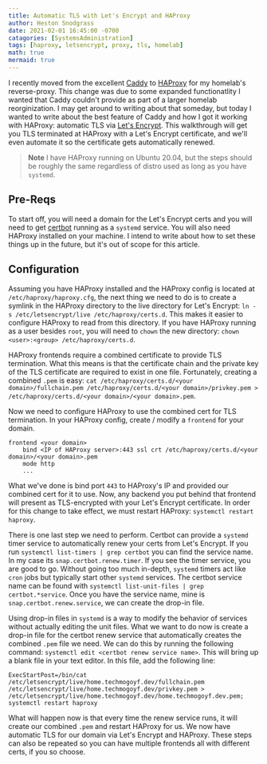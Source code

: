 ```yaml
---
title: Automatic TLS with Let's Encrypt and HAProxy
author: Heston Snodgrass
date: 2021-02-01 16:45:00 -0700
catagories: [SystemsAdministration]
tags: [haproxy, letsencrypt, proxy, tls, homelab]
math: true
mermaid: true
---
```


I recently moved from the excellent [Caddy](https://caddyserver.com/v2) to [HAProxy](http://www.haproxy.org/) for my homelab's reverse-proxy.
This change was due to some expanded functionatlity I wanted that Caddy couldn't provide as part of a larger homelab reorginization. I may get around to writing
about that someday, but today I wanted to write about the best feature of Caddy and how I got it working with HAProxy: automatic TLS via [Let's Encrypt](https://letsencrypt.org/).
This walkthrough will get you TLS terminated at HAProxy with a Let's Encrypt certificate, and we'll even automate it so the certificate gets automatically
renewed.

> **Note** I have HAProxy running on Ubuntu 20.04, but the steps should be roughly the same regardless of distro used as long as you have `systemd`.

## Pre-Reqs

To start off, you will need a domain for the Let's Encrypt certs and you will need to get [certbot](https://certbot.eff.org/) running as a `systemd` service. You
will also need HAProxy installed on your machine. I intend to write about how to set these things up in the future, but it's out of scope for this article.

## Configuration

Assuming you have HAProxy installed and the HAProxy config is located at `/etc/haproxy/haproxy.cfg`, the next thing we need to do is to create a symlink
in the HAProxy directory to the live directory for Let's Encrypt: `ln -s /etc/letsencrypt/live /etc/haproxy/certs.d`. This makes it easier to configure
HAProxy to read from this directory. If you have HAProxy running as a user besides `root`, you will need to `chown` the new directory:
`chown <user>:<group> /etc/haproxy/certs.d`.

HAProxy frontends require a combined certificate to provide TLS termination. What this means is that the certificate chain and the private key of the TLS
certificate are required to exist in one file. Fortunately, creating a combined `.pem` is easy:
`cat /etc/haproxy/certs.d/<your domain>/fullchain.pem /etc/haproxy/certs.d/<your domain>/privkey.pem > /etc/haproxy/certs.d/<your domain>/<your domain>.pem`.

Now we need to configure HAProxy to use the combined cert for TLS termination. In your HAProxy config, create / modify a `frontend` for your domain.

```text
frontend <your domain>
    bind <IP of HAProxy server>:443 ssl crt /etc/haproxy/certs.d/<your domain>/<your domain>.pem
    mode http
    ...
```

What we've done is bind port `443` to HAProxy's IP and provided our combined cert for it to use. Now, any backend you put behind that frontend will
present as TLS-encrypted with your Let's Encrypt certificate. In order for this change to take effect, we must restart HAProxy: `systemctl restart haproxy`.

There is one last step we need to perform. Certbot can provide a `systemd` timer service to automatically renew your certs from Let's Encrypt. If you
run `systemctl list-timers | grep certbot` you can find the service name. In my case its `snap.certbot.renew.timer`. If you see the timer service,
you are good to go. Without going too much in-depth, `systemd` timers act like `cron` jobs but typically start other `systemd` services. The certbot
service name can be found with `systemctl list-unit-files | grep certbot.*service`. Once you have the service name, mine is `snap.certbot.renew.service`,
we can create the drop-in file.

Using drop-in files in `systemd` is a way to modify the behavior of services without actually editing the unit files. What we want to do now is create
a drop-in file for the certbot renew service that automatically creates the combined `.pem` file we need. We can do this by running the following
command: `systemctl edit <certbot renew service name>`. This will bring up a blank file in your text editor. In this file, add the following line:

```text
ExecStartPost=/bin/cat /etc/letsencrypt/live/home.techmogoyf.dev/fullchain.pem /etc/letsencrypt/live/home.techmogoyf.dev/privkey.pem > /etc/letsencrypt/live/home.techmogoyf.dev/home.techmogoyf.dev.pem; systemctl restart haproxy
```

What will happen now is that every time the renew service runs, it will create our combined `.pem` and restart HAProxy for us. We now have automatic TLS for our domain via Let's Encrypt and HAProxy.
These steps can also be repeated so you can have multiple frontends all with different certs, if you so choose.
